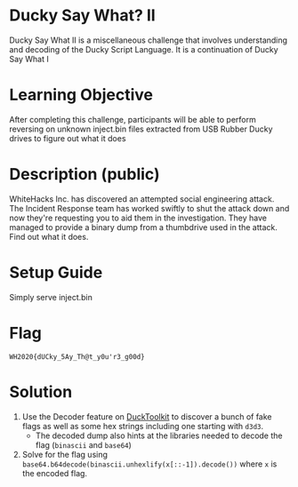 # Ducky Say What? II

Ducky Say What II is a miscellaneous challenge that involves understanding and decoding of the Ducky Script Language. It is a continuation of Ducky Say What I

# Learning Objective

After completing this challenge, participants will be able to perform reversing on unknown inject.bin files extracted from USB Rubber Ducky drives to figure out what it does

# Description (public)

WhiteHacks Inc. has discovered an attempted social engineering attack. The Incident Response team has worked swiftly to shut the attack down and now they're requesting you to aid them in the investigation. They have managed to provide a binary dump from a thumbdrive used in the attack. Find out what it does.

# Setup Guide

Simply serve inject.bin

# Flag

`WH2020{dUCky_5Ay_Th@t_y0u'r3_g00d}`

# Solution

1. Use the Decoder feature on [DuckToolkit](https://ducktoolkit.com) to discover a bunch of fake flags as well as some hex strings including one starting with `d3d3`.
    * The decoded dump also hints at the libraries needed to decode the flag (`binascii` and `base64`)
2. Solve for the flag using `base64.b64decode(binascii.unhexlify(x[::-1]).decode())` where `x` is the encoded flag.